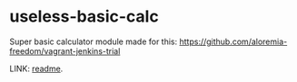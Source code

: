# useless-basic-calc
Super basic calculator module made for this: https://github.com/aloremia-freedom/vagrant-jenkins-trial

LINK: [readme][1].

[1]: README.md
